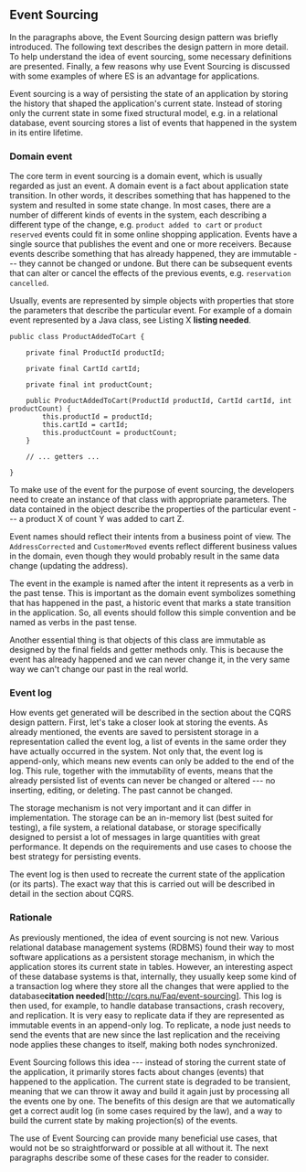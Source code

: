 ## Event Sourcing

In the paragraphs above, the Event Sourcing design pattern was briefly introduced. The following text describes the design pattern in more detail. To help understand the idea of event sourcing, some necessary definitions are presented. Finally, a few reasons why use Event Sourcing is discussed with some examples of where ES is an advantage for applications.

Event sourcing is a way of persisting the state of an application by storing the history that shaped the application's current state. Instead of storing only the current state in some fixed structural model, e.g. in a relational database, event sourcing stores a list of events that happened in the system in its entire lifetime.

### Domain event

The core term in event sourcing is a domain event, which is usually regarded as just an event. A domain event is a fact about application state transition. In other words, it describes something that has happened to the system and resulted in some state change. In most cases, there are a number of different kinds of events in the system, each describing a different type of the change, e.g. `product added to cart` or `product reserved` events could fit in some online shopping application. Events have a single source that publishes the event and one or more receivers. Because events describe something that has already happened, they are immutable --- they cannot be changed or undone. But there can be subsequent events that can alter or cancel the effects of the previous events, e.g. `reservation cancelled`.

Usually, events are represented by simple objects with properties that store the parameters that describe the particular event. For example of a domain event represented by a Java class, see Listing X **listing needed**.

	public class ProductAddedToCart {
		
		private final ProductId productId;

		private final CartId cartId;

		private final int productCount;

        public ProductAddedToCart(ProductId productId, CartId cartId, int productCount) {
            this.productId = productId;
            this.cartId = cartId;
            this.productCount = productCount;
        }

        // ... getters ...

	}

To make use of the event for the purpose of event sourcing, the developers need to create an instance of that class with appropriate parameters. The data contained in the object describe the properties of the particular event --- a product X of count Y was added to cart Z. 

Event names should reflect their intents from a business point of view. The `AddressCorrected` and `CustomerMoved` events reflect different business values in the domain, even though they would probably result in the same data change (updating the address).

The event in the example is named after the intent it represents as a verb in the past tense. This is important as the domain event symbolizes something that has happened in the past, a historic event that marks a state transition in the application. So, all events should follow this simple convention and be named as verbs in the past tense.

Another essential thing is that objects of this class are immutable as designed by the final fields and getter methods only. This is because the event has already happened and we can never change it, in the very same way we can't change our past in the real world.

### Event log

How events get generated will be described in the section about the CQRS design pattern. First, let's take a closer look at storing the events. As already mentioned, the events are saved to persistent storage in a representation called the event log, a list of events in the same order they have actually occurred in the system. Not only that, the event log is append-only, which means new events can only be added to the end of the log. This rule, together with the immutability of events, means that the already persisted list of events can never be changed or altered --- no inserting, editing, or deleting. The past cannot be changed.

The storage mechanism is not very important and it can differ in implementation. The storage can be an in-memory list (best suited for testing), a file system, a relational database, or storage specifically designed to persist a lot of messages in large quantities with great performance. It depends on the requirements and use cases to choose the best strategy for persisting events.

The event log is then used to recreate the current state of the application (or its parts). The exact way that this is carried out will be described in detail in the section about CQRS.

### Rationale

As previously mentioned, the idea of event sourcing is not new. Various relational database management systems (RDBMS) found their way to most software applications as a persistent storage mechanism, in which the application stores its current state in tables. However, an interesting aspect of these database systems is that, internally, they usually keep some kind of a transaction log where they store all the changes that were applied to the database**citation needed**[http://cqrs.nu/Faq/event-sourcing]. This log is then used, for example, to handle database transactions, crash recovery, and replication. It is very easy to replicate data if they are represented as immutable events in an append-only log. To replicate, a node just needs to send the events that are new since the last replication and the receiving node applies these changes to itself, making both nodes synchronized.

Event Sourcing follows this idea --- instead of storing the current state of the application, it primarily stores facts about changes (events) that happened to the application. The current state is degraded to be transient, meaning that we can throw it away and build it again just by processing all the events one by one. The benefits of this design are that we automatically get a correct audit log (in some cases required by the law), and a way to build the current state by making projection(s) of the events. 

The use of Event Sourcing can provide many beneficial use cases, that would not be so straightforward or possible at all without it. The next paragraphs describe some of these cases for the reader to consider.
